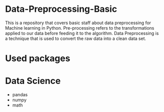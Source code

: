 # Data-Preprocessing-Basic

This is a repository that covers basic staff about data preprocessing for Machine learning in Python. Pre-processing refers to the transformations applied to our data before feeding it to the algorithm. Data Preprocessing is a technique that is used to convert the raw data into a clean data set.

# Used packages

# Data Science

- pandas
- numpy
- math
